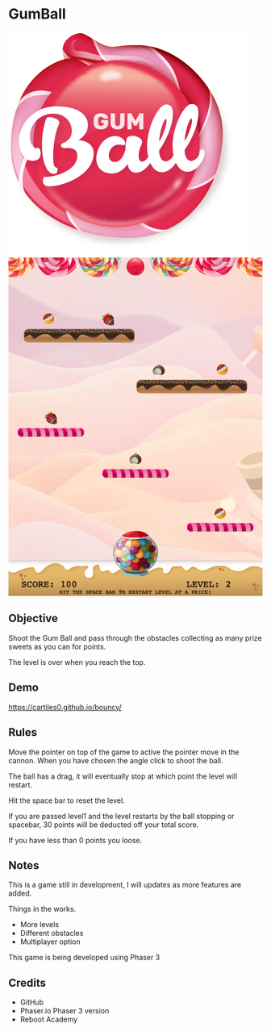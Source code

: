 # GumBall
![](assets/GumBall.png)
![](images/level2.png)
## Objective
Shoot the Gum Ball and pass through the obstacles collecting as many prize sweets as you can for points.

The level is over when you reach the top.

## Demo
https://cartiles0.github.io/bouncy/

## Rules
Move the pointer on top of the game to active the pointer move in the cannon. When you have chosen the angle click to shoot the ball.

The ball has a drag, it will eventually stop at which point the level will restart.

Hit the space bar to reset the level.

If you are passed level1 and the level restarts by the ball stopping or spacebar, 30 points will be deducted off your total score.

If you have less than 0 points you loose.

## Notes
This is a game still in development, I will updates as more features are added.

Things in the works.

- More levels
- Different obstacles
- Multiplayer option

This game is being developed using Phaser 3

## Credits
- GitHub
- Phaser.io Phaser 3 version
- Reboot Academy
